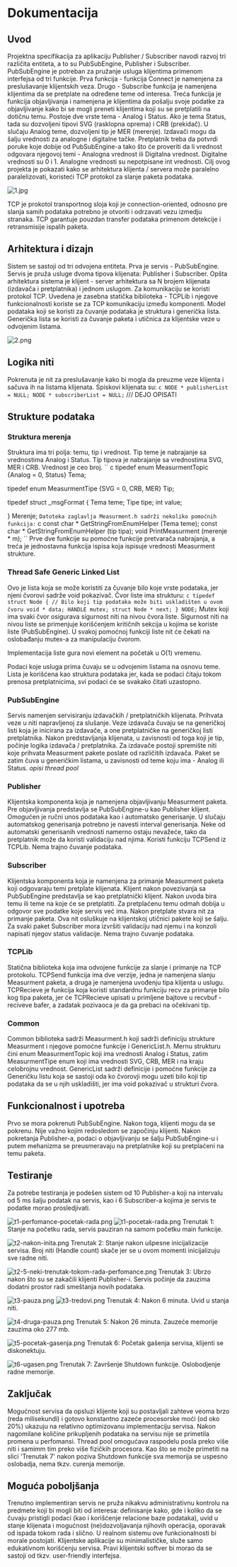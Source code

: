 # Dokumentacija

## Uvod

Projektna specifikacija za aplikaciju Publisher / Subscriber navodi razvoj tri različita entiteta, a to su PubSubEngine, Publisher i Subscriber. PubSubEngine je potreban za pružanje usluga klijentima primenom interfejsa od tri funkcije. Prva funkcija - funkcija Connect je namenjena za preslušavanje klijentskih veza. Drugo - Subscribe funkcija je namenjena klijentima da se pretplate na određene teme od interesa. Treća funkcija je funkcija objavljivanja i namenjena je klijentima da pošalju svoje podatke za objavljivanje kako bi se mogli preneti klijentima koji su se pretplatili na dotičnu temu. Postoje dve vrste tema - Analog i Status. Ako je tema Status, tada su dozvoljeni tipovi SVG (rasklopna oprema) i CRB (prekidač). U slučaju Analog teme, dozvoljeni tip je MER (merenje). Izdavači mogu da šalju vrednosti za analogne i digitalne tačke. Pretplatnik treba da potvrdi poruke koje dobije od PubSubEngine-a tako što će proveriti da li vrednost odgovara njegovoj temi - Analogna vrednost ili Digitalna vrednost. Digitalne vrednosti su 0 i 1. Analogne vrednosti su nepotpisane int vrednosti.
Cilj ovog projekta je pokazati kako se arhitektura klijenta / servera može paralelno paralelizovati, koristeći TCP protokol za slanje paketa podataka.

![1.jpg](https://i.postimg.cc/bNjV04FX/1.jpg)

TCP je prokotol transportnog sloja koji je connection-oriented, odnosno pre slanja samih podataka potrebno je otvoriti i odrzavati vezu izmedju stranaka. TCP garantuje pouzdan transfer podataka primenom detekcije i retransmisije ispalih paketa. 

## Arhitektura i dizajn
Sistem se sastoji od tri odvojena entiteta. Prva je servis - PubSubEngine. Servis je pruža usluge dvoma tipova klijenata: Publisher i Subscriber. Opšta arhitektura sistema je klijent - server arhitektura sa N brojem klijenata (izdavača i pretplatnika) i jednom uslugom. Za komunikaciju se koristi protokol TCP. Uvedena je zasebna statička biblioteka - TCPLib i njegove funkcionalnosti koriste se za TCP komunikaciju između komponenti. Model podataka koji se koristi za čuvanje podataka je struktura i generička lista. Generička lista se koristi za čuvanje  paketa i utičnica za klijentske veze u odvojenim listama.

![2.png](https://i.postimg.cc/3JNXMBqS/2.png)

## Logika niti
Pokrenuta je nit za preslušavanje kako bi mogla da preuzme veze klijenta i sačuva ih na listama klijenata.
Spiskovi klijenata su:
`` c
NODE * publisherList = NULL;
NODE * subscriberList = NULL;
``
/// DEJO OPISATI

## Strukture podataka
### Struktura merenja
Struktura ima tri polja: temu, tip i vrednost. Tip teme je nabrajanje sa vrednostima Analog i Status. Tip tipova je nabrajanje sa vrednostima SVG, MER i CRB. Vrednost je ceo broj.
`` c
tipedef enum MeasurmentTopic {Analog = 0, Status} Tema;

tipedef enum MeasurmentTipe {SVG = 0, CRB, MER} Tip;

tipedef struct _msgFormat {
    Tema teme;
    Tipe tipe;
    int value;

} Merenje;
``
Datoteka zaglavlja Measurment.h sadrži nekoliko pomoćnih funkcija:
`` c
const char * GetStringFromEnumHelper (Tema teme);
const char * GetStringFromEnumHelper (tip tipa);
void PrintMeasurment (merenje * m);
``
Prve dve funkcije su pomoćne funkcije pretvarača nabrajanja, a treća je jednostavna funkcija ispisa koja ispisuje vrednosti Measurment strukture.

### Thread Safe Generic Linked List
Ovo je lista koja se može koristiti za čuvanje bilo koje vrste podataka, jer njeni čvorovi sadrže void pokazivač.
Čvor liste ima strukturu:
`` c
tipedef struct Node
{
    // Bilo koji tip podataka može biti uskladišten u ovom čvoru
    void * data;
    HANDLE mutex;
    struct Node * next;
} NODE;
``
Mutex koji ima svaki čvor osigurava sigurnost niti na nivou čvora liste. Sigurnost niti na nivou liste se primenjuje korišćenjem kritičnih sekcija u kojima se koriste liste (PubSubEngine). U svakoj pomoćnoj funkciji liste nit će čekati na oslobađanju mutex-a za manipulaciju čvorom.

Implementacija liste gura novi element na početak u O(1) vremenu. 

Podaci koje usluga prima čuvaju se u odvojenim listama na osnovu teme. Lista je korišćena kao struktura podataka jer, kada se podaci čitaju tokom prenosa pretplatnicima, svi podaci će se svakako čitati uzastopno.

### PubSubEngine
Servis namenjen servisiranju izdavačkih / pretplatničkih klijenata. Prihvata veze u niti napravljenoj za slušanje. Veze izdavača čuvaju se na generičkoj listi koja je inicirana za izdavače, a one pretplatničke na generičkoj listi pretplatnika. Nakon predstavljanja klijenata, u zavisnosti od toga koji je tip, počinje logika izdavača / pretplatnika. Za izdavače postoji spremište niti koje prihvata Measurment pakete poslate od različitih izdavača. Paket se zatim čuva u generičkim listama, u zavisnosti od teme koju ima - Analog ili Status. *opisi thread pool*

### Publisher
Klijentska komponenta koja je namenjena objavljivanju Measurment paketa. Pre objavljivanja predstavlja se PubSubEngine-u kao Publisher klijent. Omogućen je ručni unos podataka kao i automatsko generisanje. U slučaju automatskog generisanja potrebno je navesti interval generisanja. Neke od automatski generisanih vrednosti namerno ostaju nevažeće, tako da pretplatnik može da koristi validaciju nad njima. Koristi funkciju TCPSend iz TCPLib. Nema trajno čuvanje podataka.

### Subscriber
Klijentska komponenta koja je namenjena za primanje Measurment paketa koji odgovaraju temi pretplate klijenata. Klijent nakon povezivanja sa PubSubEngine predstavlja se kao pretplatnički klijent. Nakon uvoda bira temu ili teme na koje će se pretplatiti. Za pretplaćenu temu odmah dobija u odgovor sve podatke koje servis već ima. Nakon pretplate stvara nit za primanje paketa. Ova nit osluškuje na klijentskoj utičnici pakete koji se šalju. Za svaki paket Subscriber mora izvršiti validaciju nad njemu i na konzoli napisati njegov status validacije. Nema trajno čuvanje podataka.

### TCPLib
Statična biblioteka koja ima odvojene funkcije za slanje i primanje na TCP protokolu. TCPSend funkcija ima dve verzije, jedna je namenjena slanju Measurment paketa, a druga je namenjena uvođenju tipa klijenta u uslugu. TCPRecieve je funkcija koja koristi standardnu funkciju recv za primanje bilo kog tipa paketa, jer će TCPRecieve upisati u primljene bajtove u recvbuf - reciveve bafer, a zadatak pozivaoca je da ga prebaci na očekivani tip.

### Common
Common biblioteka sadrži Measurment.h koji sadrži definiciju strukture Measurment i njegove pomoćne funkcije i GenericList.h. Mernu strukturu čini enum MeasurmentTopic koji ima vrednosti Analog i Status, zatim MeasurmentTipe enum koji ima vrednosti SVG, CRB, MER i na kraju celobrojnu vrednost. GenericList sadrži definicije i pomoćne funkcije za Generičku listu koja se sastoji oda ko čvorovji mogu uzeti bilo koji tip podataka da se u njih uskladišti, jer ima void pokazivač u strukturi čvora.

## Funkcionalnost i upotreba
Prvo se mora pokrenuti PubSubEngine. Nakon toga, klijenti mogu da se pokrenu. Nije važno kojim redosledom se započinju klijenti. Nakon pokretanja Publisher-a, podaci o objavljivanju se šalju PubSubEngine-u i putem mehanizma se preusmeravaju na pretplatnike koji su pretplaćeni na temu paketa.

## Testiranje 

Za potrebe testiranja je podešen sistem od 10 Publisher-a koji na intervalu od 5 ms šalju podatak na servis, kao i 6 Subscriber-a kojima je servis te podatke morao prosledjivati.

![t1-perfomance-pocetak-rada.png](https://i.postimg.cc/ydHVmmYC/t1-perfomance-pocetak-rada.png)
![t1-pocetak-rada.png](https://i.postimg.cc/MHZq4zQs/t1-pocetak-rada.png)
Trenutak 1: Stanje na početku rada, servis pauziran na samom početku main funkcije. 

![t2-nakon-inita.png](https://i.postimg.cc/RCGMtJk2/t2-nakon-inita.png)
Trenutak 2: Stanje nakon ušpesne inicijalizacije servisa. Broj niti (Handle count) skače jer se u ovom momenti inicijalizuju sve radne niti.

![t2-5-neki-trenutak-tokom-rada-perfomance.png](https://i.postimg.cc/fTLMfTZy/t2-5-neki-trenutak-tokom-rada-perfomance.png)
Trenutak 3: Ubrzo nakon što su se zakačili klijenti Publisher-i. Servis počinje da zauzima dodatni prostor radi smeštanja novih podataka.

![t3-pauza.png](https://i.postimg.cc/Dw4FRjSK/t3-pauza.png)
![t3-tredovi.png](https://i.postimg.cc/QMLsDQ7K/t3-tredovi.png)
Trenutak 4: Nakon 6 minuta. Uvid u stanja niti. 

![t4-druga-pauza.png](https://i.postimg.cc/ZRHh6XM6/t4-druga-pauza.png)
Trenutak 5: Nakon 26 minuta. Zauzeće memorije zauzima oko 277 mb.

![t5-pocetak-gasenja.png](https://i.postimg.cc/xCn2J9t0/t5-pocetak-gasenja.png)
Trenutak 6: Početak gašenja servisa, klijenti se diskonektuju. 

![t6-ugasen.png](https://i.postimg.cc/Zqrm5WP7/t6-ugasen.png)
Trenutak 7: Završenje Shutdown funkcije. Oslobodjenje radne memorije.

## Zaključak

Mogućnost servisa da opsluzi klijente koji su postavljali zahteve veoma brzo (reda milisekundi) i gotovo konstantno zazeće procesorske moći (od oko 20%) ukazuju na relativno optimizovanu implementaciju servisa. Nakon nagomilane količine prikupljenih podataka na servisu nije se primetila promena u perfomansi. Thread pool omogućava raspodelu posla preko više niti i samimm tim preko više fizičkih procesora. Kao što se može primetiti na slici 'Trenutak 7' nakon poziva Shutdown funkcije sva memorija se uspesno oslobadja, nema tkzv. curenja memorije.
 
## Moguća poboljšanja

Trenutno implementiran servis ne pruža nikakvu administrativnu kontrolu na predmete koji bi mogli biti od interesa: definisanje kako, gde i koliko da se čuvaju pristigli podaci (kao i korišćenje relacione baze podataka), uvid u stanje klijenata i mogućnost (ne)dozvoljavanja njihovih operacija, oporavak od ispada tokom rada i slično. U realnom sistemu ove funkcionalnosti bi morale postojati. Klijentske aplikacije su minimalističke, služe samo edukativnom korišćenju servisa. Pravi klijentski softver bi morao da se sastoji od tkzv. user-friendly interfejsa.
